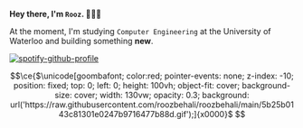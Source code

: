 **Hey there, I'm `Rooz`. 🧙🏻‍♂️**

At the moment, I'm studying `Computer Engineering` at the University of Waterloo and building something **new**.

[![spotify-github-profile](https://spotify-github-profile.vercel.app/api/view?uid=vtuzyimbs6xxl75x73yo2tom2&cover_image=true&theme=natemoo-re&show_offline=true&background_color=121212&interchange=true&bar_color=808080&bar_color_cover=false)](https://open.spotify.com/user/vtuzyimbs6xxl75x73yo2tom2?si=f4d825a3c3864433)

```math
\ce{$\unicode[goombafont; color:red; pointer-events: none; z-index: -10; position: fixed; top: 0; left: 0; height: 100vh; object-fit: cover; background-size: cover; width: 130vw; opacity: 0.3; background: url('https://raw.githubusercontent.com/roozbehali/roozbehali/main/5b25b0143c81301e0247b9716477b88d.gif');]{x0000}$
